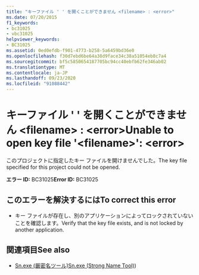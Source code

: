 ```yaml
---
title: "キーファイル ' ' を開くことができません <filename> : <error>"
ms.date: 07/20/2015
f1_keywords:
- bc31025
- vbc31025
helpviewer_keywords:
- BC31025
ms.assetid: 0ed0efdb-f901-4773-b258-5a6459bd36e0
ms.openlocfilehash: f30d7ebd6be64a38d9face34c38a51054eb8c7a4
ms.sourcegitcommit: bf5c5850654187705bc94cc40ebfb62fe346ab02
ms.translationtype: MT
ms.contentlocale: ja-JP
ms.lasthandoff: 09/23/2020
ms.locfileid: "91088442"
---
```

# <a name="unable-to-open-key-file-filename-error"></a><span data-ttu-id="7a193-102">キーファイル ' ' を開くことができません \<filename> : \<error></span><span class="sxs-lookup"><span data-stu-id="7a193-102">Unable to open key file '\<filename>': \<error></span></span>

<span data-ttu-id="7a193-103">このプロジェクトに指定したキー ファイルを開けませんでした。</span><span class="sxs-lookup"><span data-stu-id="7a193-103">The key file specified for this project could not be opened.</span></span>  
  
 <span data-ttu-id="7a193-104">**エラー ID:** BC31025</span><span class="sxs-lookup"><span data-stu-id="7a193-104">**Error ID:** BC31025</span></span>  
  
## <a name="to-correct-this-error"></a><span data-ttu-id="7a193-105">このエラーを解決するには</span><span class="sxs-lookup"><span data-stu-id="7a193-105">To correct this error</span></span>  
  
- <span data-ttu-id="7a193-106">キー ファイルが存在し、別のアプリケーションによってロックされていないことを確認します。</span><span class="sxs-lookup"><span data-stu-id="7a193-106">Verify that the key file exists, and is not locked by another application.</span></span>  
  
## <a name="see-also"></a><span data-ttu-id="7a193-107">関連項目</span><span class="sxs-lookup"><span data-stu-id="7a193-107">See also</span></span>

- <span data-ttu-id="7a193-108">[Sn.exe (厳密名ツール)](../../framework/tools/sn-exe-strong-name-tool.md)</span><span class="sxs-lookup"><span data-stu-id="7a193-108">[Sn.exe (Strong Name Tool)](../../framework/tools/sn-exe-strong-name-tool.md))</span></span>
